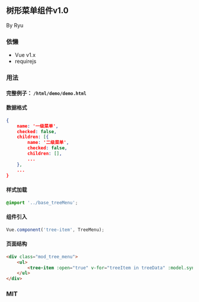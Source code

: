 ## 树形菜单组件v1.0

By Ryu

### 依懒

* Vue v1.x
* requirejs

### 用法

#### 完整例子： ``/html/demo/demo.html``

#### 数据格式
```json
{
	name: '一级菜单',
	checked: false,
	children: [{
		name: '二级菜单',
		checked: false,
		children: [],
		...
	},
	...
}
```

#### 样式加载

```scss
@import '../base_treeMenu';
```

#### 组件引入
```javascript
Vue.component('tree-item', TreeMenu);
```

#### 页面结构

```html
<div class="mod_tree_menu">
	<ul>
		<tree-item :open="true" v-for="treeItem in treeData" :model.sync="treeItem"></tree-item>
	</ul>
</div>
```

### MIT
